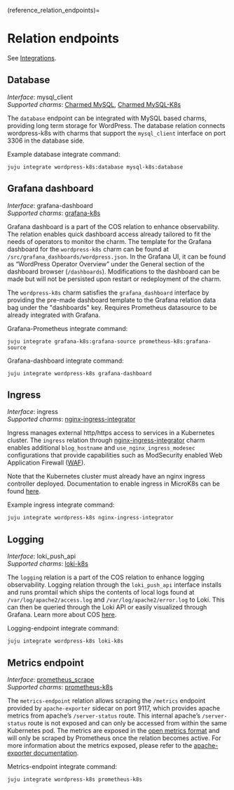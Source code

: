 (reference_relation_endpoints)=

# Relation endpoints

See [Integrations](https://charmhub.io/wordpress-k8s/integrations).

## Database

_Interface_: mysql_client    
_Supported charms_: [Charmed MySQL](https://charmhub.io/mysql), [Charmed MySQL-K8s](https://charmhub.io/mysql-k8s)

The `database` endpoint can be integrated with MySQL based charms, providing long term storage for WordPress.
The database relation connects wordpress-k8s with charms that support the `mysql_client` interface on port 3306
in the database side.

Example database integrate command: 
```
juju integrate wordpress-k8s:database mysql-k8s:database
```

## Grafana dashboard

_Interface_: grafana-dashboard  
_Supported charms_: [grafana-k8s](https://charmhub.io/grafana-k8s)

Grafana dashboard is a part of the COS relation to enhance observability.
The relation enables quick dashboard access already tailored to fit the needs of
operators to monitor the charm. The template for the Grafana dashboard for the
`wordpress-k8s` charm can be found at `/src/grafana_dashboards/wordpress.json`.
In the Grafana UI, it can be found as “WordPress
Operator Overview” under the General section of the dashboard browser (`/dashboards`). Modifications
to the dashboard can be made but will not be persisted upon restart or redeployment of the charm.

The `wordpress-k8s` charm
satisfies the `grafana_dashboard` interface by providing the pre-made dashboard template to the
Grafana relation data bag under the "dashboards" key. Requires Prometheus datasource to be already
integrated with Grafana.

Grafana-Prometheus integrate command: 
```
juju integrate grafana-k8s:grafana-source prometheus-k8s:grafana-source
```  
Grafana-dashboard integrate command: 
```
juju integrate wordpress-k8s grafana-dashboard
```

## Ingress

_Interface_: ingress  
_Supported charms_: [nginx-ingress-integrator](https://charmhub.io/nginx-ingress-integrator)

Ingress manages external http/https access to services in a Kubernetes cluster.
The `ingress` relation through [nginx-ingress-integrator](https://charmhub.io/nginx-ingress-integrator)
charm enables additional `blog_hostname` and `use_nginx_ingress_modesec` configurations that
provide capabilities such as ModSecurity enabled
Web Application Firewall ([WAF](https://docs.nginx.com/nginx-waf/)).

Note that the
Kubernetes cluster must already have an nginx ingress controller deployed. Documentation to
enable ingress in MicroK8s can be found [here](https://microk8s.io/docs/addon-ingress).

Example ingress integrate command: 
```
juju integrate wordpress-k8s nginx-ingress-integrator
```

## Logging

_Interface_: loki_push_api  
_Supported charms_: [loki-k8s](https://charmhub.io/loki-k8s)

The `logging` relation is a part of the COS relation to enhance logging observability.
Logging relation through the `loki_push_api` interface installs and runs promtail which ships the
contents of local logs found at `/var/log/apache2/access.log` and `/var/log/apache2/error.log` to Loki.
This can then be queried through the Loki API or easily visualized through Grafana. Learn more about COS
[here](https://charmhub.io/topics/canonical-observability-stack).

Logging-endpoint integrate command: 
```
juju integrate wordpress-k8s loki-k8s
```

## Metrics endpoint

_Interface_: [prometheus_scrape](https://charmhub.io/interfaces/prometheus_scrape)  
_Supported charms_: [prometheus-k8s](https://charmhub.io/prometheus-k8s)

The `metrics-endpoint` relation allows scraping the `/metrics` endpoint provided by `apache-exporter` sidecar
on port 9117, which provides apache metrics from apache’s `/server-status` route. This internal
apache’s `/server-status` route is not exposed and can only be accessed from within the same
Kubernetes pod. The metrics are exposed in the [open metrics format](https://github.com/OpenObservability/OpenMetrics/blob/main/specification/OpenMetrics.md#data-model) and will only be scraped by Prometheus once the relation becomes active. For more
information about the metrics exposed, please refer to the [apache-exporter documentation](https://github.com/Lusitaniae/apache_exporter#collectors).

Metrics-endpoint integrate command: 
```
juju integrate wordpress-k8s prometheus-k8s
```
